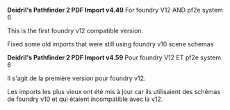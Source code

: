 **Deidril's Pathfinder 2 PDF Import v4.49**
For foundry V12 AND pf2e system 6

This is the first foundry v12 compatible version.

Fixed some old imports that were still using foundry v10 scene schemas


**Deidril's Pathfinder 2 PDF Import v4.59**
Pour foundry V12 ET pf2e system 6

Il s'agit de la première version pour foundry v12.

Les imports les plus vieux ont été mis à jour car ils utilisaient des schémas de foundry v10 et qui étaient incompatible avec la v12.




